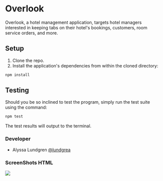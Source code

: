 # Overlook

Overlook, a hotel management application, targets hotel managers interested in keeping tabs on their hotel's bookings, customers, room service orders, and more. 

## Setup

1. Clone the repo.
1. Install the application's dependencies from within the cloned directory:

```bash
npm install
```

## Testing

Should you be so inclined to test the program, simply run the test suite using the command:

```bash
npm test
```

The test results will output to the terminal.

### Developer

- Alyssa Lundgren [@lundgrea](https://github.com/lundgrea)


### ScreenShots HTML
![](src/images/xxx.png)



